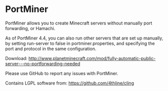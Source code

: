 # PortMiner
PortMiner allows you to create Minecraft servers without manually port forwarding, or Hamachi.

As of PortMiner 4.4, you can also run other servers that are set up manually, by setting run-server to false in portminer.properties, and specifying the port and protocol in the same configuration.

Download: http://www.planetminecraft.com/mod/fully-automatic-public-server---no-portforwarding-needed

Please use GitHub to report any issues with PortMiner.

Contains LGPL software from: https://github.com/4thline/cling
